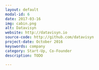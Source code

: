 ```yaml
---
layout: default
modal-id: 6
date: 2017-03-16
img: cabin.png
alt: Datavisyn
website: http://datavisyn.io
source-code: http://github.com/datavisyn
project-date: October 2016
keyswords: company
category: Start-Up, Co-Founder
description: TODO

---
```

